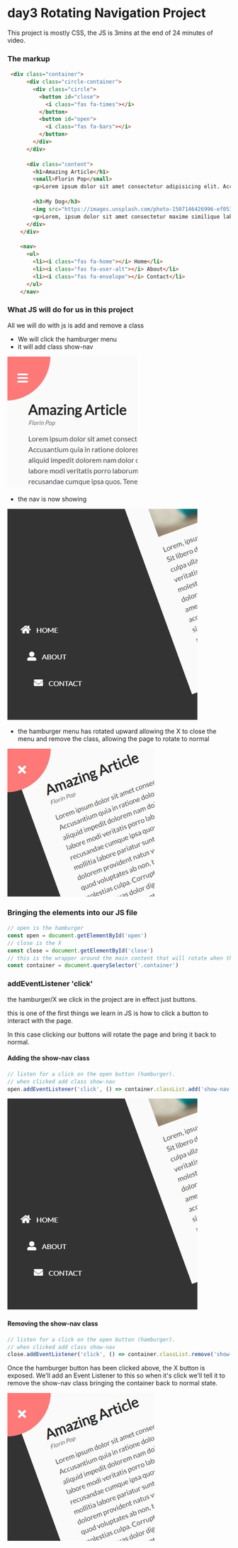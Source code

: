 # day3 Rotating Navigation Project

This project is mostly CSS, the JS is 3mins at the end of 24 minutes of video.

### The markup

```html
 <div class="container">
      <div class="circle-container">
        <div class="circle">
          <button id="close">
            <i class="fas fa-times"></i>
          </button>
          <button id="open">
            <i class="fas fa-bars"></i>
          </button>
        </div>
      </div>

      <div class="content">
        <h1>Amazing Article</h1>
        <small>Florin Pop</small>
        <p>Lorem ipsum dolor sit amet consectetur adipisicing elit. Accusantium quia in ratione  omnis. Asperiores quia tenetur nemo ipsa.</p>

        <h3>My Dog</h3>
        <img src="https://images.unsplash.com/photo-1507146426996-ef05306b995a?ixlib=rb-1.2.1&ixid=eyJhcHBfaWQiOjEyMDd9&auto=format&fit=crop&w=2100&q=80" alt="doggy" />
        <p>Lorem, ipsum dolor sit amet consectetur maxime similique laborum odio, magnam esse. Aperiam?</p>
      </div>
    </div>

    <nav>
      <ul>
        <li><i class="fas fa-home"></i> Home</li>
        <li><i class="fas fa-user-alt"></i> About</li>
        <li><i class="fas fa-envelope"></i> Contact</li>
      </ul>
    </nav>

```

### What JS will do for us in this project

All we will do with js is add and remove a class

* We will click the hamburger menu
* it will add class show-nav

![the open element](./images/1.JPG)

* the nav is now showing
  
![the show nav effect](./images/shownav.JPG)

* the hamburger menu has rotated upward allowing the X to close the menu and remove the class, allowing the page to rotate to normal 
  
![the close element](./images/2.JPG)

### Bringing the elements into our JS file

```js
// open is the hamburger
const open = document.getElementById('open')
// close is the X
const close = document.getElementById('close')
// this is the wrapper around the main content that will rotate when the show-nav class is added
const container = document.querySelector('.container')

```

### addEventListener 'click'

the hamburger/X we click in the project are in effect just buttons.

this is one of the first things we learn in JS is how to click a button to interact with the page.

In this case clicking our buttons will rotate the page and bring it back to normal.

#### Adding the show-nav class

```js
// listen for a click on the open button (hamburger).
// when clicked add class show-nav
open.addEventListener('click', () => container.classList.add('show-nav'));
```

![the show nav effect](./images/shownav.JPG)


#### Removing the show-nav class

```js
// listen for a click on the open button (hamburger).
// when clicked add class show-nav
close.addEventListener('click', () => container.classList.remove('show-nav'));
```
Once the hamburger button has been clicked above, the X button is exposed. We'll add an Event Listener to this so when it's click we'll tell it to remove the show-nav class bringing the container back to normal state.

![the close element](./images/2.JPG)
